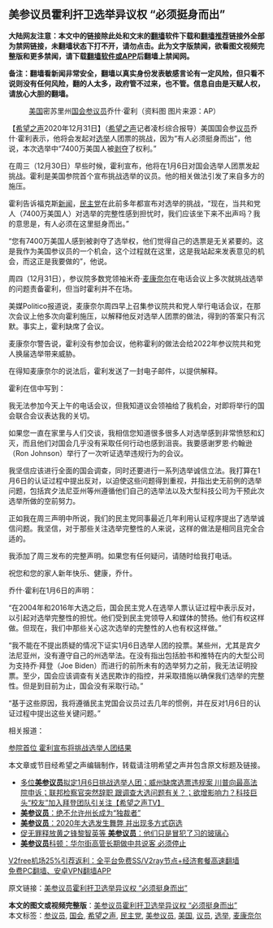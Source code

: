  <h2>美参议员霍利扞卫选举异议权 “必须挺身而出”</h2> <p class="notice"><b>大陆网友注意：本文中的链接除此处和文末的<a href="https://github.com/bannedbook/fanqiang" >翻墙</a>软件下载和<a href="https://github.com/killgcd/justmysocks/blob/master/README.md">翻墙推荐</a>链接外全部为禁网链接，未翻墙状态下打不开，请勿点击。此为文字版禁闻，欲看图文视频完整版和更多禁闻，请下载<a href="https://github.com/bannedbook/fanqiang">翻墙软件或APP</a>后翻墙上禁闻网。</p><p>备注：翻墙看新闻非常安全，翻墙以真实身份发表敏感言论有一定风险，但只看不说则没有任何风险，翻的人太多，政府管不过来，也不管。信息自由是天赋人权，请放心大胆的翻墙。</b></p>  <div class="entry"> <figure><figcaption><a href="https://www.bannedbook.org/bnews/tag/%e7%be%8e%e5%9b%bd/" class="st_tag internal_tag" rel="tag" title="标签 美国 下的日志">美国</a>密苏里州<a href="https://www.bannedbook.org/bnews/tag/%e5%9b%bd%e4%bc%9a/" class="st_tag internal_tag" rel="tag" title="标签 国会 下的日志">国会</a><a href="https://www.bannedbook.org/bnews/tag/%e5%8f%82%e8%ae%ae%e5%91%98/" class="st_tag internal_tag" rel="tag" title="标签 参议员 下的日志">参议员</a>乔什·霍利（资料图 图片来源：AP）</figcaption></figure> <p>【<span class='wp_keywordlink_affiliate'><a href="https://www.soundofhope.org" title="希望之声" target="_blank">希望之声</a></span>2020年12月31日】（<a href="https://www.bannedbook.org/bnews/tag/%e5%b8%8c%e6%9c%9b%e4%b9%8b%e5%a3%b0/" class="st_tag internal_tag" rel="tag" title="标签 希望之声 下的日志">希望之声</a>记者凌杉综合报导）美国国会参<a href="https://www.bannedbook.org/bnews/tag/%e8%ae%ae%e5%91%98/" class="st_tag internal_tag" rel="tag" title="标签 议员 下的日志">议员</a>乔什·霍利表示，他将会发起对<a href="https://www.bannedbook.org/bnews/tag/%e9%80%89%e4%b8%be/" class="st_tag internal_tag" rel="tag" title="标签 选举 下的日志">选举</a>人团票的挑战，因为“有人必须挺身而出”，他说，本次选举中“7400万美国人被<span class='wp_keywordlink'><a href="https://www.bannedbook.org/forum2/topic21.html" title="《剥夺》 黄建民 著" target="_blank">剥夺</a></span>了权利。”</p> <p>在周三（12月30日）早些时候，霍利宣布，他将在1月6日对国会选举人团票发起挑战。霍利是美国参院首个宣布挑战选举的议员。他的相关做法引发了来自多方的施压。</p> <p>霍利告诉福克斯<span class='wp_keywordlink_affiliate'><a href="https://www.bannedbook.org/" title="新闻">新闻</a></span>，<a href="https://www.bannedbook.org/bnews/tag/%e6%b0%91%e4%b8%bb%e5%85%9a/" class="st_tag internal_tag" rel="tag" title="标签 民主党 下的日志">民主党</a>在此前多年都宣布对选举的挑战，“现在，当共和党人（7400万美国人）对选举的完整性感到担忧时，我们应该坐下来不出声吗？我的意思是，有人必须在这里挺身而出。”</p> <p>“您有7400万美国人感到被剥夺了选举权，他们觉得自己的选票是无关紧要的。这是我作为美国参议员的一个机会，这个过程就在这里，这是我站起来发表意见的机会，而这正是我要做的”，他说。</p> <p>周四（12月31日），参议院多数党领袖米奇·<a href="https://www.bannedbook.org/bnews/tag/%E9%BA%A6%E5%BA%B7%E5%A5%88%E5%B0%94/" class="st_tag internal_tag" rel="tag" title="标签 麦康奈尔 下的日志">麦康奈尔</a>在电话会议上多次就挑战选举的问题责备霍利，但当时霍利并不在场。</p>  <p>美媒Politico报道说，麦康奈尔周四早上召集参议院共和党人举行电话会议，在那次会议上他多次向霍利施压，以解释他反对选举人团票的做法，得到的答案只有沉默。事实上，霍利缺席了会议。</p> <p>麦康奈尔警告说，霍利没有参加会议，他称霍利的做法会给2022年参议院共和党人换届选举带来威胁。</p> <p>在得知麦康奈尔的说法后，霍利发送了一封电子邮件，以提供解释。</p> <p>霍利在信中写到：</p> <p>我无法参加今天上午的电话会议，但我知道议会领袖给了我机会，对即将举行的国会联合会议表达我的关切。</p>  <p>如果您一直在家里与人们交谈，我相信您知道很多很多人对选举感到非常愤怒和幻灭，而且他们对国会几乎没有采取任何行动也感到沮丧。我要感谢罗恩·约翰逊（Ron Johnson）举行了一次听证选举违规行为的会议。</p> <p>我坚信应该进行全面的国会调查，同时还要进行一系列选举诚信立法。我打算在1月6日的认证过程中提出反对，以迫使这些问题得到重视，并指出史无前例的选举问题，包括宾夕法尼亚州等州遵循他们自己的选举法以及大型科技公司为干预此次选举所做的空前努力。</p> <p>正如我在周三声明中所说，我们的民主党同事最近几年利用认证程序提出了选举诚信问题。我坚信，对于那些关注选举完整性的人来说，这样的做法是相同且完全合适的。</p> <p>我添加了周三发布的完整声明。如果您有任何疑问，请随时给我打电话。</p> <p>祝您和您的家人新年快乐、健康，乔什。</p>  <p>乔什·霍利在1月6日的声明：</p> <p>“在2004年和2016年大选之后，国会民主党人在选举人票认证过程中表示反对，以引起对选举完整性的担忧。他们受到民主党领导人和媒体的赞扬。他们有权这样做。但现在，我们中那些关心这次选举的完整性的人也有权这样做。”</p> <p>“我不能在不提出质疑的情况下证实1月6日选举人团的投票。某些州，尤其是宾夕法尼亚州，没有遵守自己的州选举法。在没有指出包括脸书和推特在内的大型公司为支持乔·拜登（Joe Biden）而进行的前所未有的选举努力之前，我无法证明投票。至少，国会应该调查有关选民欺诈的指控，并采取措施以确保我们选举的完整性。但是到目前为止，国会没有采取行动。”</p> <p>“基于这些原因，我将遵循民主党国会议员过去几年的惯例，并在反对1月6日的认证过程中提出这些关键问题。”</p> <p>相关报道：</p>  <p><a data-ctorig="https://www.soundofhope.org/post/458873" data-cturl="https://www.google.com/url?client=internal-element-cse&amp;cx=007749283119516952101:0iwnfnkwnek&amp;q=https://www.soundofhope.org/post/458873&amp;sa=U&amp;ved=2ahUKEwiogr6jwfntAhXYqZ4KHbtGCxQQFjAHegQIBhAC&amp;usg=AOvVaw1KU9y2j4pcRKJmgxu8Dp0l" href="https://www.google.com/url?client=internal-element-cse&amp;cx=007749283119516952101:0iwnfnkwnek&amp;q=https://www.soundofhope.org/post/458873&amp;sa=U&amp;ved=2ahUKEwiogr6jwfntAhXYqZ4KHbtGCxQQFjAHegQIBhAC&amp;usg=AOvVaw1KU9y2j4pcRKJmgxu8Dp0l" target="_blank">参院首位 霍利宣布将挑战选举人团结果</a></p> <p>本文章或节目经希望之声编辑制作，转载请注明希望之声并包含原文标题及链接。</p> <ul class='op-related-articles' title='相关阅读'> <li><a href='https://www.bannedbook.org/bnews/cbnews/20201231/1458375.html' target='_blank'>多位<b>美参议员</b>拟定1月6日挑战选举人团；威州缺席选票违规案 川普向最高法院申诉；联邦检察官突然辞职 跟调查大选问题有关？；欲增影响力？科技巨头“校友”加入拜登团队引关注【希望之声TV】</a></li> <li><a href='https://www.bannedbook.org/bnews/cnnews/20201226/1455234.html' target='_blank'><b>美参议员</b>：绝不允许州长成为“独裁者”</a></li> <li><a href='https://www.bannedbook.org/bnews/comments/20201218/1450070.html' target='_blank'><b>美参议员</b>：2020年大选发生舞弊 并出现多方式窃选</a></li> <li><a href='https://www.bannedbook.org/bnews/comments/20201212/1446350.html' target='_blank'>促无罪释放黄之锋黎智英等 <b>美参议员</b>：他们只是冒犯了习的玻璃心</a></li> <li><a href='https://www.bannedbook.org/bnews/comments/20201209/1444810.html' target='_blank'><b>美参议员</b>科顿：华尔街高管长期做中共说客 必须停止</a></li> </ul> <p class="texttj"> <a href="https://www.bannedbook.org/forum23/topic22702.html" target="_blank">V2free机场25%引荐返利：全平台免费SS/V2ray节点+经济套餐高速翻墙</a><br/> <a href="https://github.com/bannedbook/fanqiang/wiki/%E7%A6%81%E9%97%BB%E7%BD%91%E5%AE%89%E5%8D%93%E7%BF%BB%E5%A2%99%E6%96%B0%E9%97%BBAPP" target="_blank">免费PC翻墙、安卓VPN翻墙APP</a></p><p>原文链接：<a class="src_link"  href="https://www.soundofhope.org/post/459251" target="_blank">美参议员霍利扞卫选举异议权 “必须挺身而出”</a></p><a name='sharetosocial'></a>       <div><b>本文的图文或视频完整版</b>：<a href='https://www.bannedbook.org/bnews/comments/20210101/1458908.html'>美参议员霍利扞卫选举异议权 “必须挺身而出”</a></div>  </div><!--END ENTRY--> <div class="postfooter"> <div>本文标签：<a href="https://www.bannedbook.org/bnews/tag/%e5%8f%82%e8%ae%ae%e5%91%98/" rel="tag">参议员</a>, <a href="https://www.bannedbook.org/bnews/tag/%e5%9b%bd%e4%bc%9a/" rel="tag">国会</a>, <a href="https://www.bannedbook.org/bnews/tag/%e5%b8%8c%e6%9c%9b%e4%b9%8b%e5%a3%b0/" rel="tag">希望之声</a>, <a href="https://www.bannedbook.org/bnews/tag/%e6%b0%91%e4%b8%bb%e5%85%9a/" rel="tag">民主党</a>, <a href="https://www.bannedbook.org/bnews/tag/%E7%BE%8E%E5%8F%82%E8%AE%AE%E5%91%98/" rel="tag">美参议员</a>, <a href="https://www.bannedbook.org/bnews/tag/%e7%be%8e%e5%9b%bd/" rel="tag">美国</a>, <a href="https://www.bannedbook.org/bnews/tag/%e8%ae%ae%e5%91%98/" rel="tag">议员</a>, <a href="https://www.bannedbook.org/bnews/tag/%e9%80%89%e4%b8%be/" rel="tag">选举</a>, <a href="https://www.bannedbook.org/bnews/tag/%E9%BA%A6%E5%BA%B7%E5%A5%88%E5%B0%94/" rel="tag">麦康奈尔</a></div>  </div><!--END POSTFOOTER--> 